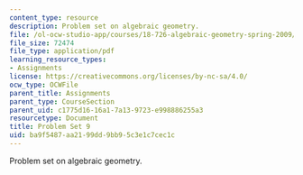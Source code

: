 ```yaml
---
content_type: resource
description: Problem set on algebraic geometry.
file: /ol-ocw-studio-app/courses/18-726-algebraic-geometry-spring-2009/ba9f5487aa2199dd9bb95c3e1c7cec1c_MIT18_726s09_pset09.pdf
file_size: 72474
file_type: application/pdf
learning_resource_types:
- Assignments
license: https://creativecommons.org/licenses/by-nc-sa/4.0/
ocw_type: OCWFile
parent_title: Assignments
parent_type: CourseSection
parent_uid: c1775d16-16a1-7a13-9723-e998886255a3
resourcetype: Document
title: Problem Set 9
uid: ba9f5487-aa21-99dd-9bb9-5c3e1c7cec1c
---
```

Problem set on algebraic geometry.